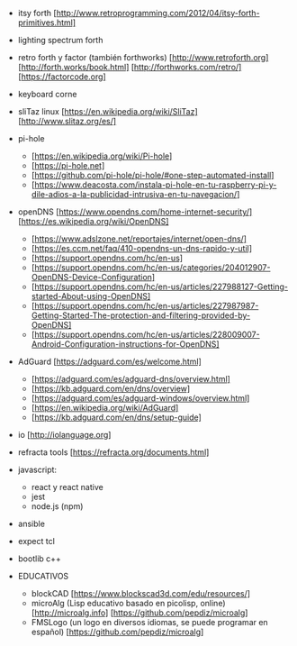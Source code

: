 * itsy forth [http://www.retroprogramming.com/2012/04/itsy-forth-primitives.html]
* lighting spectrum forth
* retro forth y factor (también forthworks) [http://www.retroforth.org] [http://forth.works/book.html] [http://forthworks.com/retro/] [https://factorcode.org]
* keyboard corne
* sliTaz linux [https://en.wikipedia.org/wiki/SliTaz] [http://www.slitaz.org/es/]
* pi-hole
  * [https://en.wikipedia.org/wiki/Pi-hole]
  * [https://pi-hole.net]
  * [https://github.com/pi-hole/pi-hole/#one-step-automated-install]
  * [https://www.deacosta.com/instala-pi-hole-en-tu-raspberry-pi-y-dile-adios-a-la-publicidad-intrusiva-en-tu-navegacion/]
* openDNS [https://www.opendns.com/home-internet-security/] [https://es.wikipedia.org/wiki/OpenDNS]
  * [https://www.adslzone.net/reportajes/internet/open-dns/]
  * [https://es.ccm.net/faq/410-opendns-un-dns-rapido-y-util]
  * [https://support.opendns.com/hc/en-us]
  * [https://support.opendns.com/hc/en-us/categories/204012907-OpenDNS-Device-Configuration]
  * [https://support.opendns.com/hc/en-us/articles/227988127-Getting-started-About-using-OpenDNS]
  * [https://support.opendns.com/hc/en-us/articles/227987987-Getting-Started-The-protection-and-filtering-provided-by-OpenDNS]
  * [https://support.opendns.com/hc/en-us/articles/228009007-Android-Configuration-instructions-for-OpenDNS]
* AdGuard [https://adguard.com/es/welcome.html] 
  * [https://adguard.com/es/adguard-dns/overview.html]
  * [https://kb.adguard.com/en/dns/overview] 
  * [https://adguard.com/es/adguard-windows/overview.html] 
  * [https://en.wikipedia.org/wiki/AdGuard]
  * [https://kb.adguard.com/en/dns/setup-guide]
* io [http://iolanguage.org]
* refracta tools [https://refracta.org/documents.html]
* javascript: 
  * react y react native
  * jest
  * node.js (npm)
* ansible
* expect tcl
* bootlib c++

* EDUCATIVOS
  * blockCAD [https://www.blockscad3d.com/edu/resources/]
  * microAlg (Lisp educativo basado en picolisp, online) [http://microalg.info] [https://github.com/pepdiz/microalg]
  * FMSLogo (un logo en diversos idiomas, se puede programar en español) [https://github.com/pepdiz/microalg]
  

